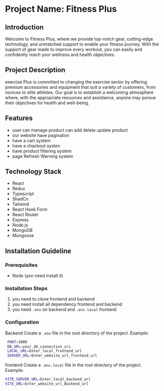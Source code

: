 # Project Name: Fitness Plus

## Introduction

Welcome to Fitness Plus, where we provide top-notch gear, cutting-edge technology, and unmatched support to enable your fitness journey. With the support of gear made to improve every workout, you can easily and confidently reach your wellness and health objectives.

## Project Description

exercise Plus is committed to changing the exercise sector by offering premium accessories and equipment that suit a variety of customers, from novices to elite athletes. Our goal is to establish a welcoming atmosphere where, with the appropriate resources and assistance, anyone may pursue their objectives for health and well-being.

## Features

- user can manage product can add delete update product
- our website have pagination
- have a cart system
- have a chackout systen
- have product filtering system
- page Refresh Warning system

## Technology Stack

- React
- Redux
- Typescript
- ShadCn
- Tailwind
- React Hook Form
- React Router
- Express
- Node.js
- MongoDB
- Mongoose

## Installation Guideline

### Prerequisites

- Node (yon need install it)

### Installation Steps

1. you need to clone frontend and backend
2. you need install all dependency frontend and backend
3. you need `.env` on backend and `.env.local` frontend

### Configuration

Backend Create a `.env` file in the root directory of the project.
Example:

```bash
 PORT=3000
 DB_URL=your_db_connection_uri
 LOCAL_URL=Enter_local_frontend_url
 SERVER_URL=Enter_website_url_frontend_url
```

frontend Create a `.env.local` file in the root directory of the project.
Example:

```bash
VITE_SERVER_URL=Enter_local_backend_url
VITE_URL=Enter_website_url_Backend_url
```
